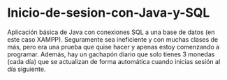 # Inicio-de-sesion-con-Java-y-SQL
Aplicación básica de Java con conexiones SQL a una base de datos (en este caso XAMPP). Seguramente sea ineficiente y con muchas clases de más, 
pero era una prueba que quise hacer y apenas estoy comenzando a programar. Además, hay un gachapón diario que solo tienes 3 monedas (cada día) que se
actualizan de forma automática cuando inicias sesión al día siguiente.
